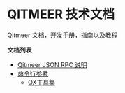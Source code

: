 # QITMEER 技术文档

Qitmeer 文档，开发手册，指南以及教程

**文档列表**

* [Qitmeer JSON RPC 说明](qitmeer-json-rpc-shuo-ming/)
* [命令行参考](ming-ling-hang-can-kao/)
  * [QX工具集](ming-ling-hang-can-kao/qx-gong-ju-ji.md)
